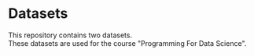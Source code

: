 # Datasets
<p>This repository contains two datasets.<br>
These datasets are used for the course "Programming For Data Science".</p>
